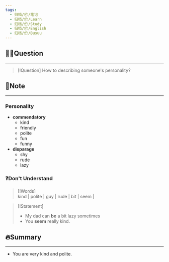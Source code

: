 ```yaml
---
tags:
  - 归档/📦/笔记
  - 归档/📦/Learn
  - 归档/📦/Study
  - 归档/📦/English
  - 归档/📦/Busuu
---
```


## 🙋‍♀️Question

---

> [!Question] How to describing someone's personality?

## 📝Note

---

### Personality

- **commendatory**
	- kind
	- friendly
	- polite
	- fun
	- funny
- **disparage**
	- shy
	- rude
	- lazy

### ❓Don't Understand

> [!Words]  
> kind | polite | guy | rude | bit | seem |

> [!Statement]  
> - My dad can **be** a bit lazy sometimes
> - You **seem** really kind.

## 🔥Summary

---
- You are very kind and polite.
